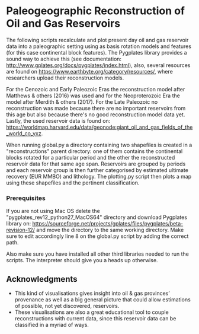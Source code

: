 # Paleogeographic Reconstruction of Oil and Gas Reservoirs

The following scripts recalculate and plot present day oil and gas reservoir data into a paleographic setting using as basis rotation models and features (for this case continental block features). The Pygplates library provides a sound way to achieve this (see documentation: http://www.gplates.org/docs/pygplates/index.html), also, several resources are found on https://www.earthbyte.org/category/resources/, where researchers upload their reconstruction models.

For the Cenozoic and Early Paleozoic Eras the reconstruction model after Matthews & others (2016) was used and for the Neoproterozoic Era the model after Merdith & others (2017). For the Late Paleozoic no reconstruction was made because there are no important reservoirs from this age but also because there's no good reconstruction model data yet. Lastly, the used reservoir data is found on: https://worldmap.harvard.edu/data/geonode:giant_oil_and_gas_fields_of_the_world_co_yxz. 

When running global.py a directory containing two shapefiles is created in a "reconstructions" parent directory: one of them contains the continental blocks rotated for a particular period and the other the reconstructed reservoir data for that same age span. Reservoirs are grouped by periods and each reservoir group is then further categorised by estimated ultimate recovery (EUR MMBO) and lithology. The plotting.py script then plots a map using these shapefiles and the pertinent classification.

### Prerequisites

If you are not using Mac OS delete the "pygplates_rev12_python27_MacOS64" directory and download Pygplates library on: https://sourceforge.net/projects/gplates/files/pygplates/beta-revision-12/ and move the directory to the same working directory. Make sure to edit accordingly line 8 on the global.py script by adding the correct path.

Also make sure you have installed all other third libraries needed to run the scripts. The interpreter should give you a heads up otherwise.

## Acknowledgments

* This kind of visualisations gives insight into oil & gas provinces’ provenance as well as a big general picture that could allow estimations of possible, not yet discovered, reservoirs.
* These visualisations are also a great educational tool to couple reconstructions with current data, since this reservoir data can be classified in a myriad of ways.

